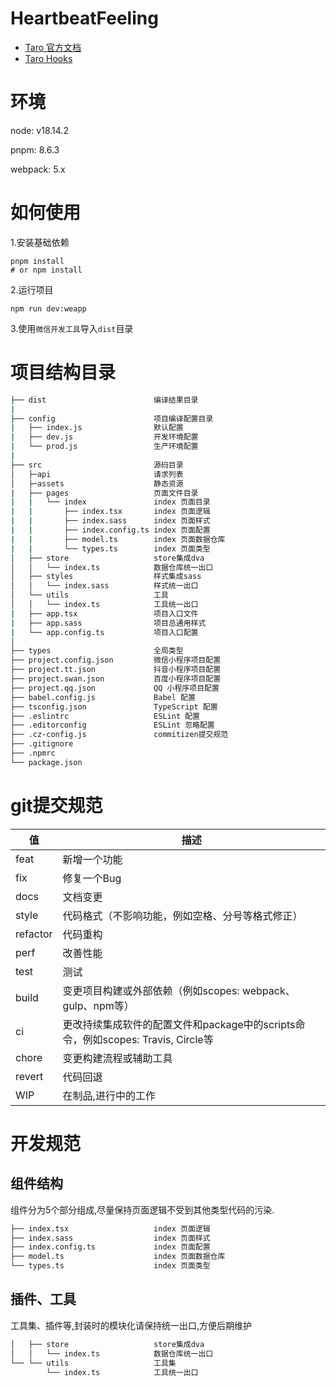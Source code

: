 # HeartbeatFeeling

- [Taro 官方文档](https://taro-docs.jd.com/taro/docs/README)
- [Taro Hooks](https://github.com/innocces/taro-hooks)



# 环境

node: v18.14.2

pnpm: 8.6.3

webpack: 5.x



# 如何使用

1.安装基础依赖

```shell
pnpm install
# or npm install
```

2.运行项目

```
npm run dev:weapp
```

3.使用`微信开发工具`导入`dist`目录



# 项目结构目录

```sh
├── dist                        编译结果目录
|
├── config                      项目编译配置目录
|   ├── index.js                默认配置
|   ├── dev.js                  开发环境配置
|   └── prod.js                 生产环境配置
|
├── src                         源码目录
│  	├─api 						请求列表
│  	├─assets 					静态资源
|   ├── pages                   页面文件目录
|   |   └── index               index 页面目录
|   |       ├── index.tsx       index 页面逻辑
|   |       ├── index.sass      index 页面样式
|   |       ├── index.config.ts index 页面配置
|   |       ├── model.ts       	index 页面数据仓库
|   |       └── types.ts 		index 页面类型
│  	├── store 					store集成dva
│  	│  	└──	index.ts 			数据仓库统一出口
│  	├── styles 					样式集成sass
│  	│  	└── index.sass 			样式统一出口
│  	└── utils 					工具
│  	│   └── index.ts 			工具统一出口
|   ├── app.tsx                 项目入口文件
|   ├── app.sass                项目总通用样式
|   └── app.config.ts           项目入口配置
│
├── types 						全局类型
├── project.config.json         微信小程序项目配置
├── project.tt.json             抖音小程序项目配置
├── project.swan.json           百度小程序项目配置
├── project.qq.json             QQ 小程序项目配置
├── babel.config.js             Babel 配置
├── tsconfig.json               TypeScript 配置
├── .eslintrc                   ESLint 配置
├── .editorconfig               ESLint 忽略配置
├── .cz-config.js               commitizen提交规范
├── .gitignore
├── .npmrc
└── package.json
```



# git提交规范

| 值       | 描述                                                         |
| -------- | ------------------------------------------------------------ |
| feat     | 新增一个功能                                                 |
| fix      | 修复一个Bug                                                  |
| docs     | 文档变更                                                     |
| style    | 代码格式（不影响功能，例如空格、分号等格式修正）             |
| refactor | 代码重构                                                     |
| perf     | 改善性能                                                     |
| test     | 测试                                                         |
| build    | 变更项目构建或外部依赖（例如scopes: webpack、gulp、npm等）   |
| ci       | 更改持续集成软件的配置文件和package中的scripts命令，例如scopes: Travis, Circle等 |
| chore    | 变更构建流程或辅助工具                                       |
| revert   | 代码回退                                                     |
| WIP      | 在制品,进行中的工作                                          |



# 开发规范

## 组件结构

组件分为5个部分组成,尽量保持页面逻辑不受到其他类型代码的污染.

```sh
├── index.tsx       			index 页面逻辑
├── index.sass      			index 页面样式
├── index.config.ts 		    index 页面配置
├── model.ts       			    index 页面数据仓库
└── types.ts 					index 页面类型
```



## 插件、工具

工具集、插件等,封装时的模块化请保持统一出口,方便后期维护

```sh
│  	├── store 					store集成dva
│  	│  	└──	index.ts 			数据仓库统一出口
└──	└── utils 					工具集
   	    └── index.ts 			工具统一出口
```

